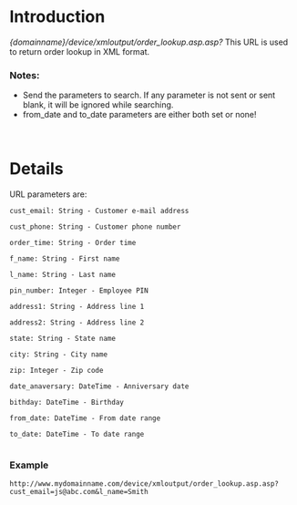 # Introduction #

_{domainname}/device/xmloutput/order\_lookup.asp.asp?_
This URL is used to return order lookup in XML format.

### Notes: ###
  * Send the parameters to search. If any parameter is not sent or sent blank, it will be ignored while searching.
  * from\_date and to\_date parameters are either both set or none!

<br>

<h1>Details</h1>

URL parameters are:<br>
<pre><code>cust_email: String - Customer e-mail address<br>
cust_phone: String - Customer phone number<br>
order_time: String - Order time<br>
f_name: String - First name<br>
l_name: String - Last name<br>
pin_number: Integer - Employee PIN<br>
address1: String - Address line 1<br>
address2: String - Address line 2<br>
state: String - State name<br>
city: String - City name<br>
zip: Integer - Zip code<br>
date_anaversary: DateTime - Anniversary date<br>
bithday: DateTime - Birthday<br>
from_date: DateTime - From date range<br>
to_date: DateTime - To date range<br>
</code></pre>

<h3>Example</h3>
<pre><code>http://www.mydomainname.com/device/xmloutput/order_lookup.asp.asp?cust_email=js@abc.com&amp;l_name=Smith<br>
</code></pre>